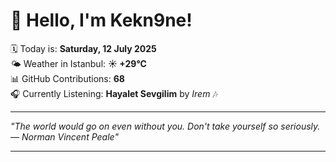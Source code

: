 # 👋 Hello, I'm Kekn9ne!

🗓️ Today is: **Saturday, 12 July 2025**  
🌤️ Weather in Istanbul: **☀️   +29°C**  
📊 GitHub Contributions: **68**  
🎧 Currently Listening: **Hayalet Sevgilim** by *Irem* 🎶

---

_"The world would go on even without you. Don't take yourself so seriously. — *Norman Vincent Peale*"_

---
